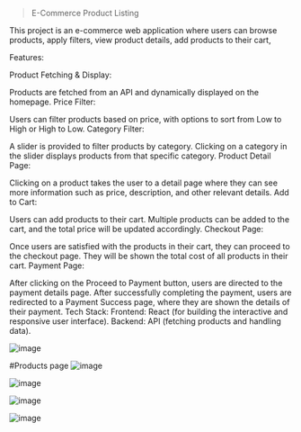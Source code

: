 > E-Commerce Product Listing 

This project is an e-commerce web application where users can browse products, apply filters, view product details, add products to their cart,

Features:

Product Fetching & Display:

Products are fetched from an API and dynamically displayed on the homepage.
Price Filter:

Users can filter products based on price, with options to sort from Low to High or High to Low.
Category Filter:

A slider is provided to filter products by category.
Clicking on a category in the slider displays products from that specific category.
Product Detail Page:

Clicking on a product takes the user to a detail page where they can see more information such as price, description, and other relevant details.
Add to Cart:

Users can add products to their cart.
Multiple products can be added to the cart, and the total price will be updated accordingly.
Checkout Page:

Once users are satisfied with the products in their cart, they can proceed to the checkout page.
They will be shown the total cost of all products in their cart.
Payment Page:

After clicking on the Proceed to Payment button, users are directed to the payment details page.
After successfully completing the payment, users are redirected to a Payment Success page, where they are shown the details of their payment.
Tech Stack:
Frontend: React (for building the interactive and responsive user interface).
Backend: API (fetching products and handling data).


 

![image](https://github.com/user-attachments/assets/381550c9-36ae-44a5-9883-31c4f653ce48)

#Products page
![image](https://github.com/user-attachments/assets/92f20c49-f8b0-44f8-b2d7-4cd9eb21b0b1)


![image](https://github.com/user-attachments/assets/f0eade4b-900e-4e22-9843-e8446e1ef633)



![image](https://github.com/user-attachments/assets/bd08690e-ccc8-4a07-849b-90500a4e848a)


![image](https://github.com/user-attachments/assets/194beee7-c6ac-4cbc-94da-0a40ce3def23)






